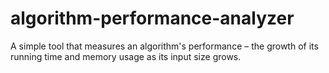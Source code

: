 # algorithm-performance-analyzer
A simple tool that measures an algorithm's performance – the growth of its running time and memory usage as its input size grows.
